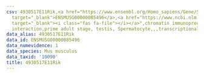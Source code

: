 ```yaml
---
csv: 4930517E11Rik,<a href="https://www.ensembl.org/Homo_sapiens/Gene/Summary?db=core;g=ENSMUSG00000085496"
  target="_blank">ENSMUSG00000085496</a>,<a href="https://www.ncbi.nlm.nih.gov/pubmed/25450459"
  target="_blank"><i class="fas fa-file"></i></a>",chromatin immunoprecipitation assay,direct
  interaction,prime adult stage, testis, Spermatocyte,,,transcriptional regulation,
data_alias: 4930517E11Rik
data_id: ENSMUSG00000085496
data_numevidence: 1
data_species: Mus musculus
data_taxid: '10090'
title: 4930517E11Rik
---
```

